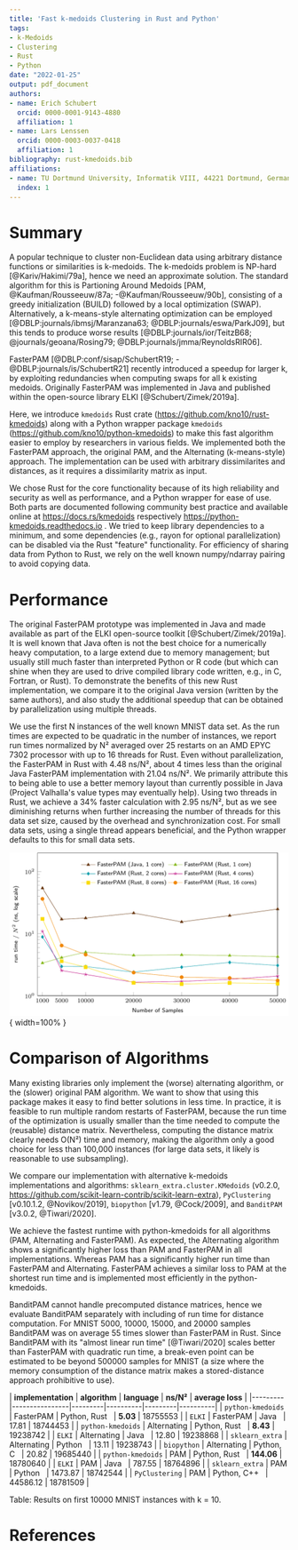 ```yaml
---
title: 'Fast k-medoids Clustering in Rust and Python'
tags:
- k-Medoids
- Clustering
- Rust
- Python
date: "2022-01-25"
output: pdf_document
authors:
- name: Erich Schubert
  orcid: 0000-0001-9143-4880
  affiliation: 1
- name: Lars Lenssen
  orcid: 0000-0003-0037-0418
  affiliation: 1
bibliography: rust-kmedoids.bib
affiliations:
- name: TU Dortmund University, Informatik VIII, 44221 Dortmund, Germany
  index: 1
---
```


# Summary

A popular technique to cluster non-Euclidean data using arbitrary distance
functions or similarities is k-medoids.
The k-medoids problem is NP-hard [@Kariv/Hakimi/79a], hence we need an approximate solution.
The standard algorithm for this is Partioning Around Medoids [PAM, @Kaufman/Rousseeuw/87a; -@Kaufman/Rousseeuw/90b],
consisting of a greedy initialization (BUILD) followed by a local optimization (SWAP).
Alternatively, a k-means-style alternating optimization can be employed [@DBLP:journals/ibmsj/Maranzana63; @DBLP:journals/eswa/ParkJ09],
but this tends to produce worse results [@DBLP:journals/ior/TeitzB68; @journals/geoana/Rosing79; @DBLP:journals/jmma/ReynoldsRIR06].

FasterPAM [@DBLP:conf/sisap/SchubertR19; -@DBLP:journals/is/SchubertR21] recently introduced a speedup for larger k,
by exploiting redundancies when computing swaps for all k existing medoids.
Originally FasterPAM was implemented in Java and published within the open-source library ELKI [@Schubert/Zimek/2019a].

Here, we introduce ``kmedoids`` Rust crate (https://github.com/kno10/rust-kmedoids) along with a
Python wrapper package ``kmedoids`` (https://github.com/kno10/python-kmedoids) to make this fast
algorithm easier to employ by researchers in various fields.
We implemented both the FasterPAM approach, the original PAM, and the Alternating (k-means-style) approach.
The implementation can be used with arbitrary dissimilarites and distances, as it requires a dissimilarity matrix as input.

We chose Rust for the core functionality because of its high reliability and security as well as performance,
and a Python wrapper for ease of use. Both parts are documented following community best practice
and available online at https://docs.rs/kmedoids respectively https://python-kmedoids.readthedocs.io .
We tried to keep library dependencies to a minimum, and some dependencies (e.g., rayon for optional parallelization)
can be disabled via the Rust "feature" functionality. For efficiency of sharing data from Python to Rust,
we rely on the well known numpy/ndarray pairing to avoid copying data.

# Performance

The original FasterPAM prototype was implemented in Java and made available as part of the ELKI open-source toolkit [@Schubert/Zimek/2019a].
It is well known that Java often is not the best choice for a numerically heavy computation,
to a large extend due to memory management; but usually still much faster than interpreted Python or R code
(but which can shine when they are used to drive compiled library code written, e.g., in C, Fortran, or Rust).
To demonstrate the benefits of this new Rust implementation, we compare it to the original Java version
(written by the same authors), and also study the additional speedup that can be obtained by parallelization using multiple threads.

We use the first N instances of the well known MNIST data set.
As the run times are expected to be quadratic in the number of instances, we report run times normalized by N²
averaged over 25 restarts on an AMD EPYC 7302 processor with up to 16 threads for Rust.
Even without parallelization, the FasterPAM in Rust with 4.48 ns/N², about 4 times less than the original Java FasterPAM implementation with 21.04 ns/N².
We primarily attribute this to being able to use a better memory layout than currently possible in Java
(Project Valhalla's value types may eventually help).
Using two threads in Rust, we achieve a 34% faster calculation with 2.95 ns/N²,
but as we see diminishing returns when further increasing the number of threads for this data set size,
caused by the overhead and synchronization cost.
For small data sets, using a single thread appears beneficial, and the Python
wrapper defaults to this for small data sets.

![Results normalized by N² on MNIST data with k=10.\label{fig:example_mnist}](results.png){ width=100% }

# Comparison of Algorithms

Many existing libraries only implement the (worse) alternating algorithm, or the (slower) original PAM algorithm.
We want to show that using this package makes it easy to find better solutions in less time.
In practice, it is feasible to run multiple random restarts of FasterPAM, because the run time of the optimization
is usually smaller than the time needed to compute the (reusable) distance matrix.
Nevertheless, computing the distance matrix clearly needs O(N²) time and memory,
making the algorithm only a good choice for less than 100,000 instances
(for large data sets, it likely is reasonable to use subsampling).

We compare our implementation with alternative k-medoids implementations and algorithms: ``sklearn_extra.cluster.KMedoids``  (v0.2.0, https://github.com/scikit-learn-contrib/scikit-learn-extra), ``PyClustering`` [v0.10.1.2, @Novikov/2019],  ``biopython`` [v1.79, @Cock/2009],
and ``BanditPAM`` [v3.0.2, @Tiwari/2020]. 

We achieve the fastest runtime with python-kmedoids for all algorithms (PAM, Alternating and FasterPAM). As expected, the Alternating algorithm shows a significantly higher loss than PAM and FasterPAM in all implementations. Whereas PAM has a significantly higher run time than FasterPAM and Alternating. FasterPAM achieves a similar loss to PAM at the shortest run time and is implemented most efficiently in the python-kmedoids.

BanditPAM cannot handle precomputed distance matrices, hence we evaluate BanditPAM separately with including of run time for distance computation. For MNIST 5000, 10000, 15000, and 20000 samples BanditPAM was on average 55 times slower than FasterPAM in Rust. Since BanditPAM with its "almost linear run time" [@Tiwari/2020] scales better than FasterPAM with quadratic run time, a break-even point can be estimated to be beyond 500000 samples for MNIST (a size where the memory consumption of the distance matrix makes a stored-distance approach prohibitive to use).

| **implementation** | **algorithm** | **language** | **ns/N²** |  **average loss** |
|---------|----------------|---------|----------|---------|----------|
|     ``python-kmedoids``    |   FasterPAM    | Python, Rust &nbsp; |  **5.03**    | 18755553  |
|     ``ELKI``               |   FasterPAM    | Java &nbsp;         |  17.81       | 18744453  |
|     ``python-kmedoids``    |   Alternating  | Python, Rust &nbsp; |  **8.43**    | 19238742  |
|     ``ELKI``               |   Alternating  | Java &nbsp;         |  12.80       | 19238868  |
|     ``sklearn_extra``      |   Alternating  | Python &nbsp;       |  13.11       | 19238743  |
|     ``biopython``          |   Alternating  | Python, C &nbsp;    |  20.82       | 19685440  |
|     ``python-kmedoids``    |   PAM          | Python, Rust &nbsp; |  **144.06**  | 18780640  |
|     ``ELKI``               |   PAM          | Java &nbsp;         |  787.55      | 18764896  |
|     ``sklearn_extra``      |   PAM          | Python &nbsp;       |  1473.87     | 18742544  |
|     ``PyClustering``       |   PAM          | Python, C++ &nbsp;  |  44586.12    | 18781509  |

Table: Results on first 10000 MNIST instances with k = 10.


# References

